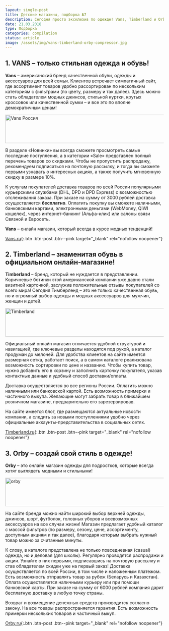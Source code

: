 ```yaml
---
layout: single-post
title: Детские магазины, подборка №7
description: Сегодня просто эксклюзив по одежде! Vans, Timberland и Orby - модные вещи для наших деток. И конечно, для мам и пап.
date: 21.03.2018
type: Подборка
categories: compilation
status: article
image: /assets/img/vans-timberland-orby-compressor.jpg
---
```


<div class="post-block">

## 1. VANS – только стильная одежда и обувь!

**Vans** – американский бренд качественной обуви, одежды и аксессуаров для всей семьи. Клиентов встречает симпатичный сайт, где ассортимент товаров удобно рассортирован по нескольким категориям с фильтрами (по цвету, размеру и так далее). Здесь можно стать обладателем модных джинсов, стильной куртки, крутых кроссовок или качественной сумки – и все это по вполне демократичным ценам!

<!-- admitad.banner: 8f4o22ymljbaaff9d7ddfb0f4825f9 Vans Россия -->
<a class="ad-h" target="_blank" rel="nofollow" href="https://ad.admitad.com/g/8f4o22ymljbaaff9d7ddfb0f4825f9/?i=4"><img width="728" height="90" border="0" src="https://ad.admitad.com/b/8f4o22ymljbaaff9d7ddfb0f4825f9/" alt="Vans Россия"/></a>
<!-- /admitad.banner -->

В разделе «Новинки» вы всегда сможете просмотреть самые последние поступления, а в категории «Sale» представлен полный перечень товаров со скидками. Чтобы не пропустить распродажу, рекомендуем подписаться на почтовую рассылку, и тогда вы сможете первыми узнавать о интересных акциях, а также получить мгновенную скидку в размере 10%.

К услугам покупателей доставка товаров по всей России популярными курьерскими службами (DHL, DPD и DPD Express) с возможностью отслеживания заказа. При заказе на сумму от 3000 рублей доставка осуществляется **бесплатно**. Оплатить покупку вы сможете наличными, банковскими картами, электронными деньгами (WebMoney, QIWI кошелек), через интернет-банкинг (Альфа-клик) или салоны связи Связной и Евросеть.

**Vans** – онлайн магазин, который всегда в курсе модных тенденций!

[Vans.ru](https://ad.admitad.com/g/jcyvssz4ojbaaff9d7ddfb0f4825f9/){:.btn .btn-post .btn--pink target="_blank" rel="nofollow noopener"}

</div><!-- /.post-block -->

<div class="post-block">

## 2. Timberland – знаменитая обувь в официальном онлайн-магазине!

**Timberland** – бренд, который не нуждается в представлении. Коричневые ботинки этой американской компании уже давно стали визитной карточкой, заслужив положительные отзывы покупателей со всего мира! Сегодня Тимберленд – это не только качественная обувь, но и огромный выбор одежды и модных аксессуаров для мужчин, женщин и детей.

<!-- admitad.banner: ql7u1j91cqbaaff9d7dd0358bd08b2 Timberland -->
<a class="ad-h" target="_blank" rel="nofollow" href="https://ad.admitad.com/g/ql7u1j91cqbaaff9d7dd0358bd08b2/?i=4"><img width="728" height="90" border="0" src="https://ad.admitad.com/b/ql7u1j91cqbaaff9d7dd0358bd08b2/" alt="Timberland"/></a>
<!-- /admitad.banner -->

Официальный онлайн магазин отличается удобной структурой и навигацией, где ключевые разделы находятся под рукой, а каталог продуман до мелочей. Для удобства клиентов на сайте имеется размерная сетка, работает поиск, а в самом каталоге реализована возможность сортировки по цене и названию. Чтобы купить товар, нужно добавить его в корзину и заполнить карточку покупателя, указав контактные данные и удобный способ доставки/оплаты.

Доставка осуществляется во все регионы России. Оплатить можно наличными или банковской картой. Есть возможность примерки и частичного выкупа. Желающие могут забрать товар в ближайшем розничном магазине, предварительно его зарезервировав.

На сайте имеется блог, где размещаются актуальные новости компании, а следить за новыми поступлениями удобно через официальные аккаунты-представительства в социальных сетях.

[Timberland.ru](https://ad.admitad.com/g/8tmmgnpezpbaaff9d7dd0358bd08b2/){:.btn .btn-post .btn--pink target="_blank" rel="nofollow noopener"}

</div><!-- /.post-block -->

<div class="post-block">

## 3. Orby – создай свой стиль в одежде!

**Orby** – это онлайн магазин одежды для подростков, которые всегда хотят выглядеть модными и стильными!

<!-- admitad.banner: vutwf7aw8rbaaff9d7dd81243cdd92 orby -->
<a class="ad-h" target="_blank" rel="nofollow" href="https://ad.admitad.com/g/vutwf7aw8rbaaff9d7dd81243cdd92/?i=4"><img width="728" height="90" border="0" src="https://ad.admitad.com/b/vutwf7aw8rbaaff9d7dd81243cdd92/" alt="orby"/></a>
<!-- /admitad.banner -->

На сайте бренда можно найти широкий выбор верхней одежды, джинсов, шорт, футболок, головных уборов и всевозможных аксессуаров на все случаи жизни! Магазин предлагает удобный каталог с массой фильтров (по размеру, сезону, цене, ассортименту, доступным акциям и так далее), благодаря которым выбрать нужный товар можно за считанные минуты.

К слову, в каталоге представлена не только повседневная (casual) одежда, но и деловая (для школы). Регулярно проводятся распродажи и акции. Узнайте о них первыми, подписавшись на почтовую рассылку и став обладателем скидки уже на первый заказ! Доставка осуществляется по всей России, в том числе и наложенным платежом. Есть возможность отправлять товар за рубеж (Беларусь и Казахстан). Оплата осуществляется наличными курьеру или при помощи банковской карты. При заказе на сумму от 6000 рублей компания дарит бесплатную доставку в любую точку страны.

Возврат и возмещение денежных средств производится согласно закону. На все товары распространяется гарантия. Есть возможность примерки нескольких товаров и частичный выкуп.

[Orby.ru](https://ad.admitad.com/g/i0gfp47ypubaaff9d7dd81243cdd92/){:.btn .btn-post .btn--pink target="_blank" rel="nofollow noopener"}

</div><!-- /.post-block -->